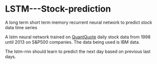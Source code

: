 # LSTM---Stock-prediction
A long term short term memory recurrent neural network to predict stock data time series

A lstm neural network trained on [QuantQuote](http://quantquote.com/historical-stock-data)
 daily stock data from 1998 until 2013 on S&P500 companies.
The data being used is IBM data.

The lstm-rnn should learn to predict the next day based on previous last days.
